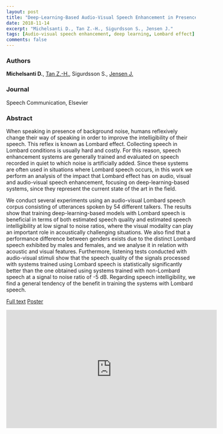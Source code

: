 ```yaml
---
layout: post
title: "Deep-Learning-Based Audio-Visual Speech Enhancement in Presence of Lombard Effect"
date: 2018-11-14
excerpt: "Michelsanti D., Tan Z.-H., Sigurdsson S., Jensen J."
tags: [Audio-visual speech enhancement, deep learning, Lombard effect]
comments: false
---
```


### Authors

**Michelsanti D.**, [Tan Z.-H.](http://kom.aau.dk/~zt/), Sigurdsson S., [Jensen J.](http://kom.aau.dk/~jje/)

### Journal

Speech Communication, Elsevier

### Abstract

When speaking in presence of background noise, humans reflexively change their way of speaking in order to improve the intelligibility of their speech. This reflex is known as Lombard effect. Collecting speech in Lombard conditions is usually hard and costly. For this reason, speech enhancement systems are generally trained and evaluated on speech recorded in quiet to which noise is artificially added. Since these systems are often used in situations where Lombard speech occurs, in this work we perform an analysis of the impact that Lombard effect has on audio, visual and audio-visual speech enhancement, focusing on deep-learning-based systems, since they represent the current state of the art in the field.

We conduct several experiments using an audio-visual Lombard speech corpus consisting of utterances spoken by 54 different talkers. The results show that training deep-learning-based models with Lombard speech is beneficial in terms of both estimated speech quality and estimated speech intelligibility at low signal to noise ratios, where the visual modality can play an important role in acoustically challenging situations. We also find that a performance difference between genders exists due to the distinct Lombard speech exhibited by males and females, and we analyse it in relation with acoustic and visual features. Furthermore, listening tests conducted with audio-visual stimuli show that the speech quality of the signals processed with systems trained using Lombard speech is statistically significantly better than the one obtained using systems trained with non-Lombard speech at a signal to noise ratio of -5 dB. Regarding speech intelligibility, we find a general tendency of the benefit in training the systems with Lombard speech.

[Full text](https://arxiv.org/abs/1905.12605)
[Poster](https://github.com/danmic/danmic.github.io/raw/master/assets/img/av_lombard_j.pdf)

<iframe width="560" height="315" src="https://www.youtube.com/embed/IRlaU0EMeOg" frameborder="0"> </iframe>

